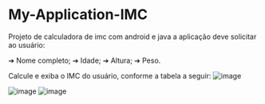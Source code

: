 # My-Application-IMC
Projeto de calculadora de imc com android e java a aplicação deve solicitar ao usuário:

➔ Nome completo;
➔ Idade;
➔ Altura;
➔ Peso.

Calcule e exiba o IMC do usuário, conforme a tabela a seguir:
![image](https://github.com/aesley/My-Application-IMC/assets/95926189/a708fe64-3eea-4a59-ad14-02c3a6e92878)

![image](https://github.com/aesley/My-Application-IMC/assets/95926189/e0239d0d-84a2-483c-8981-91980dee1573)
![image](https://github.com/aesley/My-Application-IMC/assets/95926189/b95606e1-40ad-40b8-9db1-33242ee56286)


